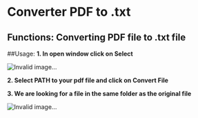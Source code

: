# Converter PDF to .txt
## Functions:  **Converting PDF file to .txt file**
##Usage:
**1. In open window click on Select**

![Invalid image...](https://i.ibb.co/XFh2VmB/GUI.png)

**2. Select PATH to your pdf file and click on Convert File**

**3. We are looking for a file in the same folder as the original file**

![Invalid image...](https://i.ibb.co/5xwWHsj/OUTFILE.png)
